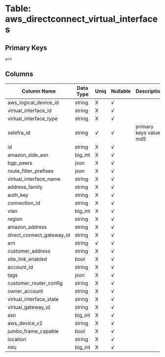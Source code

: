 # Table: aws_directconnect_virtual_interfaces

## Primary Keys 

```
arn
```


## Columns 

|  Column Name   |  Data Type  | Uniq | Nullable | Description | 
|  ----  | ----  | ----  | ----  | ---- | 
| aws_logical_device_id | string | X | √ |  | 
| virtual_interface_id | string | X | √ |  | 
| virtual_interface_type | string | X | √ |  | 
| selefra_id | string | √ | √ | primary keys value md5 | 
| id | string | X | √ |  | 
| amazon_side_asn | big_int | X | √ |  | 
| bgp_peers | json | X | √ |  | 
| route_filter_prefixes | json | X | √ |  | 
| virtual_interface_name | string | X | √ |  | 
| address_family | string | X | √ |  | 
| auth_key | string | X | √ |  | 
| connection_id | string | X | √ |  | 
| vlan | big_int | X | √ |  | 
| region | string | X | √ |  | 
| amazon_address | string | X | √ |  | 
| direct_connect_gateway_id | string | X | √ |  | 
| arn | string | √ | √ |  | 
| customer_address | string | X | √ |  | 
| site_link_enabled | bool | X | √ |  | 
| account_id | string | X | √ |  | 
| tags | json | X | √ |  | 
| customer_router_config | string | X | √ |  | 
| owner_account | string | X | √ |  | 
| virtual_interface_state | string | X | √ |  | 
| virtual_gateway_id | string | X | √ |  | 
| asn | big_int | X | √ |  | 
| aws_device_v2 | string | X | √ |  | 
| jumbo_frame_capable | bool | X | √ |  | 
| location | string | X | √ |  | 
| mtu | big_int | X | √ |  | 


